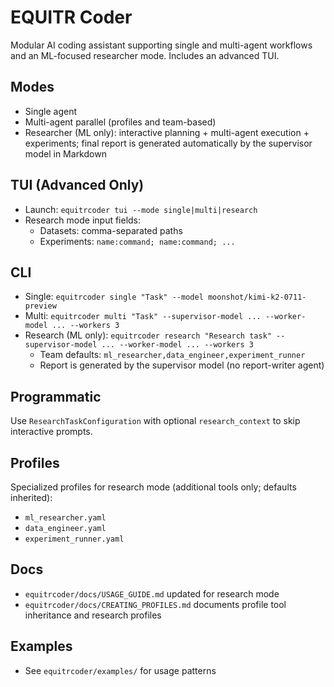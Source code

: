 # EQUITR Coder

Modular AI coding assistant supporting single and multi-agent workflows and an ML-focused researcher mode. Includes an advanced TUI.

## Modes
- Single agent
- Multi-agent parallel (profiles and team-based)
- Researcher (ML only): interactive planning + multi-agent execution + experiments; final report is generated automatically by the supervisor model in Markdown

## TUI (Advanced Only)
- Launch: `equitrcoder tui --mode single|multi|research`
- Research mode input fields:
  - Datasets: comma-separated paths
  - Experiments: `name:command; name:command; ...`

## CLI
- Single: `equitrcoder single "Task" --model moonshot/kimi-k2-0711-preview`
- Multi: `equitrcoder multi "Task" --supervisor-model ... --worker-model ... --workers 3`
- Research (ML only): `equitrcoder research "Research task" --supervisor-model ... --worker-model ... --workers 3`
  - Team defaults: `ml_researcher,data_engineer,experiment_runner`
  - Report is generated by the supervisor model (no report-writer agent)

## Programmatic
Use `ResearchTaskConfiguration` with optional `research_context` to skip interactive prompts.

## Profiles
Specialized profiles for research mode (additional tools only; defaults inherited):
- `ml_researcher.yaml`
- `data_engineer.yaml`
- `experiment_runner.yaml`

## Docs
- `equitrcoder/docs/USAGE_GUIDE.md` updated for research mode
- `equitrcoder/docs/CREATING_PROFILES.md` documents profile tool inheritance and research profiles

## Examples
- See `equitrcoder/examples/` for usage patterns 